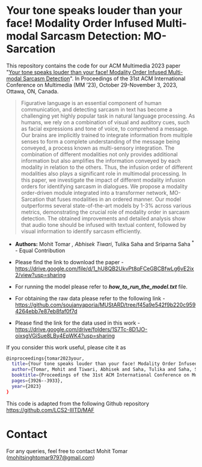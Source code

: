 # Your tone speaks louder than your face! Modality Order Infused Multi-modal Sarcasm Detection: MO-Sarcation
This repository contains the code for our ACM Multimedia 2023 paper "[Your tone speaks louder than your face! Modality Order Infused Multi-modal Sarcasm Detection](https://doi.org/10.1145/3581783.3612528)". In Proceedings of the 31st ACM International Conference on Multimedia (MM ’23), October 29-November 3, 2023, Ottawa, ON, Canada. 
>Figurative language is an essential component of human communication, and detecting sarcasm in text has become a challenging yet highly popular task in natural language processing. As humans, we rely on a combination of visual and auditory cues, such as facial expressions and tone of voice, to comprehend a message. Our brains are implicitly trained to integrate information from multiple senses to form a complete understanding of the message being conveyed, a process known as multi-sensory integration. The combination of different modalities not only provides additional information but also amplifies the information conveyed by each modality in relation to the others. Thus, the infusion order of different modalities also plays a significant role in multimodal processing. In this paper, we investigate the impact of different modality infusion orders for identifying sarcasm in dialogues. We propose a modality order-driven module integrated into a transformer network, MO-Sarcation that fuses modalities in an ordered manner. Our model outperforms several state-of-the-art models by 1-3% across various metrics, demonstrating the crucial role of modality order in sarcasm detection. The obtained improvements and detailed analysis show that audio tone should be infused with textual content, followed by visual information to identify sarcasm efficiently.

* **Authors:** Mohit Tomar<sup>*</sup> , Abhisek Tiwari<sup>*</sup>, Tulika Saha and Sriparna Saha
  <sup>*</sup> - Equal Contribution

* Please find the link to download the paper - https://drive.google.com/file/d/1_hU8QB2UkvPt8qFCeGBCBfwLg6vE2ix2/view?usp=sharing

* For running the model please refer to ***how_to_run_the_model.txt*** file.

* For obtaining the raw data please refer to the following link - https://github.com/soujanyaporia/MUStARD/tree/f45a9e542f9b220c9594264ebb7e87eb8faf0f7d

* Please find the link for the data used in this work - https://drive.google.com/drive/folders/1S7Tc-8D1JO-oixsgVGiSue8LBy4EpWK4?usp=sharing


If you consider this work useful, please cite it as

```bash
@inproceedings{tomar2023your,
  title={Your tone speaks louder than your face! Modality Order Infused Multi-modal Sarcasm Detection},
  author={Tomar, Mohit and Tiwari, Abhisek and Saha, Tulika and Saha, Sriparna},
  booktitle={Proceedings of the 31st ACM International Conference on Multimedia},
  pages={3926--3933},
  year={2023}
}
```

This code is adapted from the following Github repository https://github.com/LCS2-IIITD/MAF 

# Contact
For any queries, feel free to contact Mohit Tomar (mohitsinghtomar9797@gmail.com)



